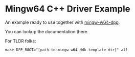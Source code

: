 # Mingw64 C++ Driver Example

An example ready to use together with [mingw-w64-dpp](https://github.com/utoni/mingw-w64-dpp).

You can lookup the documentation there.

For TLDR folks:

```shell
make DPP_ROOT="[path-to-mingw-w64-ddk-template-dir]" all
```
